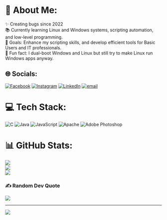 # 💫 About Me:
✨ Creating bugs since 2022<br>
📚 Currently learning Linux and Windows systems, scripting automation, and low-level programming.  <br>
🎯 Goals: Enhance my scripting skills, and develop efficient tools for Basic Users and IT professionals.  <br>
🎲 Fun fact: I dual-boot Windows and Linux but still try to make Linux run Windows apps anyway.  


## 🌐 Socials:
[![Facebook](https://img.shields.io/badge/Facebook-%231877F2.svg?logo=Facebook&logoColor=white)](https://www.facebook.com/LNMNeoubie) [![Instagram](https://img.shields.io/badge/Instagram-%23E4405F.svg?logo=Instagram&logoColor=white)](https://www.instagram.com/neoubie_0517/) [![LinkedIn](https://img.shields.io/badge/LinkedIn-%230077B5.svg?logo=linkedin&logoColor=white)](https://www.linkedin.com/in/lance-madelar-664b022a6/) [![email](https://img.shields.io/badge/Email-D14836?logo=gmail&logoColor=white)](mailto:lnm136743110147172005@gmail.com) 

# 💻 Tech Stack:
![C](https://img.shields.io/badge/c-%2300599C.svg?style=for-the-badge&logo=c&logoColor=white) ![Java](https://img.shields.io/badge/java-%23ED8B00.svg?style=for-the-badge&logo=openjdk&logoColor=white) ![JavaScript](https://img.shields.io/badge/javascript-%23323330.svg?style=for-the-badge&logo=javascript&logoColor=%23F7DF1E) ![Apache](https://img.shields.io/badge/apache-%23D42029.svg?style=for-the-badge&logo=apache&logoColor=white) ![Adobe Photoshop](https://img.shields.io/badge/adobe%20photoshop-%2331A8FF.svg?style=for-the-badge&logo=adobe%20photoshop&logoColor=white)
# 📊 GitHub Stats:
![](https://github-readme-stats.vercel.app/api?username=Neoubie&theme=dark&hide_border=false&include_all_commits=false&count_private=false)<br/>
![](https://github-readme-streak-stats.herokuapp.com/?user=Neoubie&theme=dark&hide_border=false)<br/>
![](https://github-readme-stats.vercel.app/api/top-langs/?username=Neoubie&theme=dark&hide_border=false&include_all_commits=false&count_private=false&layout=compact)

### ✍️ Random Dev Quote
![](https://quotes-github-readme.vercel.app/api?type=vetical&theme=radical)

---
[![](https://visitcount.itsvg.in/api?id=Neoubie&icon=0&color=0)](https://visitcount.itsvg.in)

<!-- Proudly created with GPRM ( https://gprm.itsvg.in ) -->
